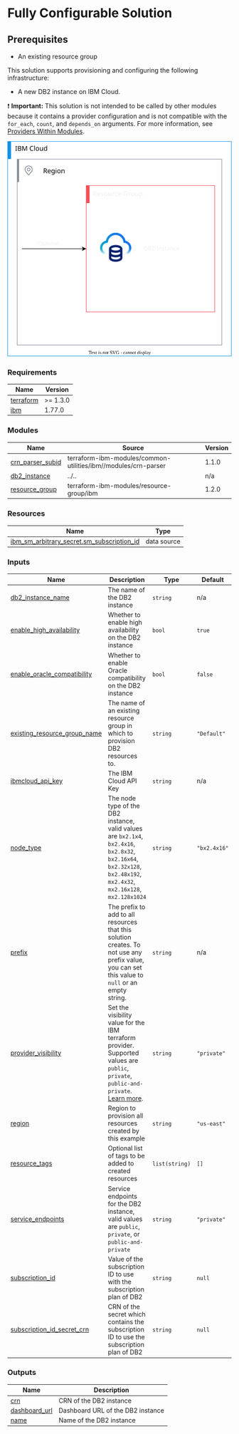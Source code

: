 # Fully Configurable Solution

## Prerequisites
- An existing resource group

This solution supports provisioning and configuring the following infrastructure:
- A new DB2 instance on IBM Cloud.

:exclamation: **Important:** This solution is not intended to be called by other modules because it contains a provider configuration and is not compatible with the `for_each`, `count`, and `depends_on` arguments. For more information, see [Providers Within Modules](https://developer.hashicorp.com/terraform/language/modules/develop/providers).

![db2-deployable-architecture](../../reference-architectures/deployable-architecture-db2cloud.svg)

<!-- Below content is automatically populated via pre-commit hook -->
<!-- BEGINNING OF PRE-COMMIT-TERRAFORM DOCS HOOK -->
### Requirements

| Name | Version |
|------|---------|
| <a name="requirement_terraform"></a> [terraform](#requirement\_terraform) | >= 1.3.0 |
| <a name="requirement_ibm"></a> [ibm](#requirement\_ibm) | 1.77.0 |

### Modules

| Name | Source | Version |
|------|--------|---------|
| <a name="module_crn_parser_subid"></a> [crn\_parser\_subid](#module\_crn\_parser\_subid) | terraform-ibm-modules/common-utilities/ibm//modules/crn-parser | 1.1.0 |
| <a name="module_db2_instance"></a> [db2\_instance](#module\_db2\_instance) | ../.. | n/a |
| <a name="module_resource_group"></a> [resource\_group](#module\_resource\_group) | terraform-ibm-modules/resource-group/ibm | 1.2.0 |

### Resources

| Name | Type |
|------|------|
| [ibm_sm_arbitrary_secret.sm_subscription_id](https://registry.terraform.io/providers/IBM-Cloud/ibm/1.77.0/docs/data-sources/sm_arbitrary_secret) | data source |

### Inputs

| Name | Description | Type | Default | Required |
|------|-------------|------|---------|:--------:|
| <a name="input_db2_instance_name"></a> [db2\_instance\_name](#input\_db2\_instance\_name) | The name of the DB2 instance | `string` | n/a | yes |
| <a name="input_enable_high_availability"></a> [enable\_high\_availability](#input\_enable\_high\_availability) | Whether to enable high availability on the DB2 instance | `bool` | `true` | no |
| <a name="input_enable_oracle_compatibility"></a> [enable\_oracle\_compatibility](#input\_enable\_oracle\_compatibility) | Whether to enable Oracle compatibility on the DB2 instance | `bool` | `false` | no |
| <a name="input_existing_resource_group_name"></a> [existing\_resource\_group\_name](#input\_existing\_resource\_group\_name) | The name of an existing resource group in which to provision DB2 resources to. | `string` | `"Default"` | no |
| <a name="input_ibmcloud_api_key"></a> [ibmcloud\_api\_key](#input\_ibmcloud\_api\_key) | The IBM Cloud API Key | `string` | n/a | yes |
| <a name="input_node_type"></a> [node\_type](#input\_node\_type) | The node type of the DB2 instance, valid values are `bx2.1x4`, `bx2.4x16`, `bx2.8x32`, `bx2.16x64`, `bx2.32x128`, `bx2.48x192`, `mx2.4x32`, `mx2.16x128`, `mx2.128x1024` | `string` | `"bx2.4x16"` | no |
| <a name="input_prefix"></a> [prefix](#input\_prefix) | The prefix to add to all resources that this solution creates. To not use any prefix value, you can set this value to `null` or an empty string. | `string` | n/a | yes |
| <a name="input_provider_visibility"></a> [provider\_visibility](#input\_provider\_visibility) | Set the visibility value for the IBM terraform provider. Supported values are `public`, `private`, `public-and-private`. [Learn more](https://registry.terraform.io/providers/IBM-Cloud/ibm/latest/docs/guides/custom-service-endpoints). | `string` | `"private"` | no |
| <a name="input_region"></a> [region](#input\_region) | Region to provision all resources created by this example | `string` | `"us-east"` | no |
| <a name="input_resource_tags"></a> [resource\_tags](#input\_resource\_tags) | Optional list of tags to be added to created resources | `list(string)` | `[]` | no |
| <a name="input_service_endpoints"></a> [service\_endpoints](#input\_service\_endpoints) | Service endpoints for the DB2 instance, valid values are `public`, `private`, or `public-and-private` | `string` | `"private"` | no |
| <a name="input_subscription_id"></a> [subscription\_id](#input\_subscription\_id) | Value of the subscription ID to use with the subscription plan of DB2 | `string` | `null` | no |
| <a name="input_subscription_id_secret_crn"></a> [subscription\_id\_secret\_crn](#input\_subscription\_id\_secret\_crn) | CRN of the secret which contains the subscription ID to use the subscription plan of DB2 | `string` | `null` | no |

### Outputs

| Name | Description |
|------|-------------|
| <a name="output_crn"></a> [crn](#output\_crn) | CRN of the DB2 instance |
| <a name="output_dashboard_url"></a> [dashboard\_url](#output\_dashboard\_url) | Dashboard URL of the DB2 instance |
| <a name="output_name"></a> [name](#output\_name) | Name of the DB2 instance |
<!-- END OF PRE-COMMIT-TERRAFORM DOCS HOOK -->
